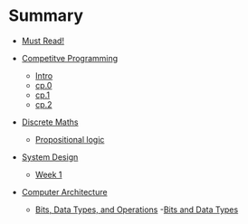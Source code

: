 # Summary

- [Must Read!](./must-read.md)

- [Competitve Programming]()
    - [Intro](./cp/CompetitiveProgramming.md)
    - [cp.0](./cp/Week1.md)
    - [cp.1](./cp/Week2.md)
    - [cp.2](./cp/eda.md)

- [Discrete Maths]()
    - [Propositional logic](./dm/Prop.md)

- [System Design]()
    - [Week 1](./sp/week1)

- [Computer Architecture]()
    - [Bits, Data Types, and Operations]()
        -[Bits and Data Types](ComputerArchitecture/2/2d1d1.md)